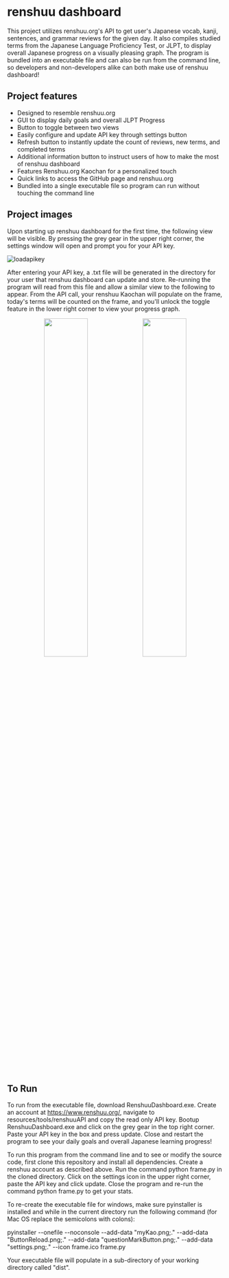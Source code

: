 ﻿# renshuu dashboard

This project utilizes renshuu.org's API to get user's Japanese vocab, kanji, sentences, and grammar reviews for the given day. It also compiles studied terms from the Japanese Language Proficiency Test, or JLPT, to display overall Japanese progress on a visually pleasing graph. The program is bundled into an executable file and can also be run from the command line, so developers and non-developers alike can both make use of renshuu dashboard!

## Project features

- Designed to resemble renshuu.org 
- GUI to display daily goals and overall JLPT Progress
- Button to toggle between two views
- Easily configure and update API key through settings button
- Refresh button to instantly update the count of reviews, new terms, and completed terms
- Additional information button to instruct users of how to make the most of renshuu dashboard
- Features Renshuu.org Kaochan for a personalized touch
- Quick links to access the GitHub page and renshuu.org
- Bundled into a single executable file so program can run without touching the command line


## Project images

Upon starting up renshuu dashboard for the first time, the following view will be visible. By pressing the grey gear in the upper right corner, the settings window will open and prompt you for your API key.

![loadapikey](https://github.com/user-attachments/assets/f398919c-ee03-420a-a671-d08c63b561d6)


After entering your API key, a .txt file will be generated in the directory for your user that renshuu dashboard can update and store. Re-running the program will read from this file and allow a similar view to the following to appear. From the API call, your renshuu Kaochan will populate on the frame, today's terms will be counted on the frame, and you'll unlock the toggle feature in the lower right corner to view your progress graph.


<p align="center">
  <img src="https://github.com/user-attachments/assets/ba537e2e-68c9-4ff6-a0d5-c4e97266f8d8" width="45%" />
  <img src="https://github.com/user-attachments/assets/8a887fa5-32e9-4053-93a2-96e063e38a20" width="45%" /> 
</p>



## To Run

To run from the executable file, download RenshuuDashboard.exe. Create an account at https://www.renshuu.org/, navigate to resources/tools/renshuuAPI and copy the read only API key. Bootup RenshuuDashboard.exe and click on the grey gear in the top right corner. Paste your API key in the box and press update. Close and restart the program to see your daily goals and overall Japanese learning progress!

To run this program from the command line and to see or modify the source code, first clone this repository and install all dependencies. Create a renshuu account as described above. Run the command python frame.py in the cloned directory. Click on the settings icon in the upper right corner, paste the API key and click update. Close the program and re-run the command python frame.py to get your stats.

To re-create the executable file for windows, make sure pyinstaller is installed and while in the current directory run the following command (for Mac OS replace the semicolons with colons): 

pyinstaller --onefile --noconsole --add-data "myKao.png;." --add-data "ButtonReload.png;." --add-data "questionMarkButton.png;." --add-data "settings.png;." --icon frame.ico frame.py

Your executable file will populate in a sub-directory of your working directory called "dist".